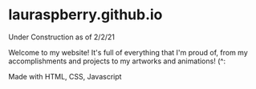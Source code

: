 # lauraspberry.github.io

Under Construction as of 2/2/21

Welcome to my website! It's full of everything that I'm proud of, from my accomplishments and projects to my artworks and animations! (^:

Made with HTML, CSS, Javascript

